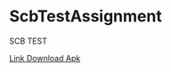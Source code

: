 # ScbTestAssignment
SCB TEST 

[Link Download Apk](https://drive.google.com/open?id=1LKwE_5jv9JWov3rc5Itzz1e-U6Fzbn3m)
